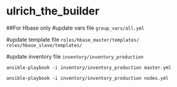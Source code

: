 # ulrich_the_builder

##For Hbase only
#update vars file
```group_vars/all.yml```

#update template file
```roles/hbase_master/templates/```
```roles/hbase_slave/templates/```

#update inventory file
```inventory/inventory_production```

```
ansible-playbook -i inventory/inventory_production master.yml

ansible-playbook -i inventory/inventory_production nodes.yml
```
